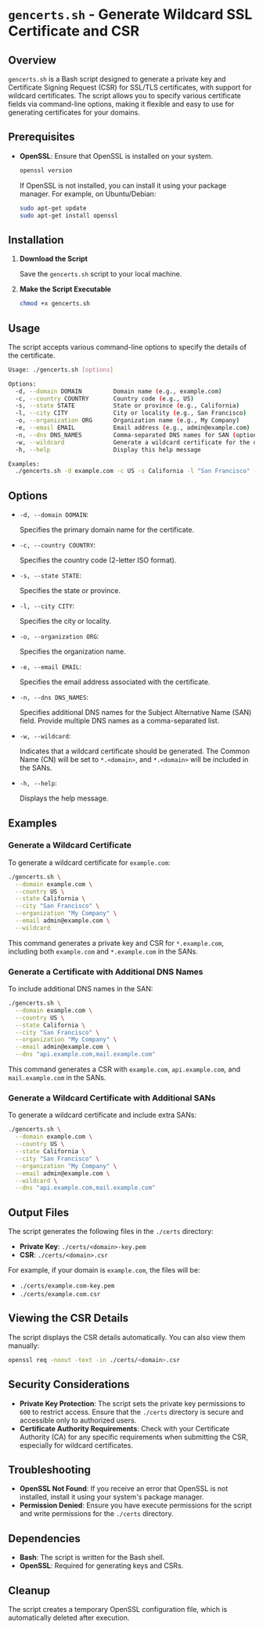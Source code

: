 # `gencerts.sh` - Generate Wildcard SSL Certificate and CSR

## Overview

`gencerts.sh` is a Bash script designed to generate a private key and Certificate Signing Request (CSR) for SSL/TLS certificates, with support for wildcard certificates. The script allows you to specify various certificate fields via command-line options, making it flexible and easy to use for generating certificates for your domains.

## Prerequisites

- **OpenSSL**: Ensure that OpenSSL is installed on your system.

  ```bash
  openssl version
  ```

  If OpenSSL is not installed, you can install it using your package manager. For example, on Ubuntu/Debian:

  ```bash
  sudo apt-get update
  sudo apt-get install openssl
  ```

## Installation

1. **Download the Script**

   Save the `gencerts.sh` script to your local machine.

2. **Make the Script Executable**

   ```bash
   chmod +x gencerts.sh
   ```

## Usage

The script accepts various command-line options to specify the details of the certificate.

```bash
Usage: ./gencerts.sh [options]

Options:
  -d, --domain DOMAIN         Domain name (e.g., example.com)
  -c, --country COUNTRY       Country code (e.g., US)
  -s, --state STATE           State or province (e.g., California)
  -l, --city CITY             City or locality (e.g., San Francisco)
  -o, --organization ORG      Organization name (e.g., My Company)
  -e, --email EMAIL           Email address (e.g., admin@example.com)
  -n, --dns DNS_NAMES         Comma-separated DNS names for SAN (optional)
  -w, --wildcard              Generate a wildcard certificate for the domain
  -h, --help                  Display this help message

Examples:
  ./gencerts.sh -d example.com -c US -s California -l "San Francisco" -o "My Company" -e admin@example.com -w
```

## Options

- `-d, --domain DOMAIN`:

  Specifies the primary domain name for the certificate.

- `-c, --country COUNTRY`:

  Specifies the country code (2-letter ISO format).

- `-s, --state STATE`:

  Specifies the state or province.

- `-l, --city CITY`:

  Specifies the city or locality.

- `-o, --organization ORG`:

  Specifies the organization name.

- `-e, --email EMAIL`:

  Specifies the email address associated with the certificate.

- `-n, --dns DNS_NAMES`:

  Specifies additional DNS names for the Subject Alternative Name (SAN) field. Provide multiple DNS names as a comma-separated list.

- `-w, --wildcard`:

  Indicates that a wildcard certificate should be generated. The Common Name (CN) will be set to `*.<domain>`, and `*.<domain>` will be included in the SANs.

- `-h, --help`:

  Displays the help message.

## Examples

### Generate a Wildcard Certificate

To generate a wildcard certificate for `example.com`:

```bash
./gencerts.sh \
  --domain example.com \
  --country US \
  --state California \
  --city "San Francisco" \
  --organization "My Company" \
  --email admin@example.com \
  --wildcard
```

This command generates a private key and CSR for `*.example.com`, including both `example.com` and `*.example.com` in the SANs.

### Generate a Certificate with Additional DNS Names

To include additional DNS names in the SAN:

```bash
./gencerts.sh \
  --domain example.com \
  --country US \
  --state California \
  --city "San Francisco" \
  --organization "My Company" \
  --email admin@example.com \
  --dns "api.example.com,mail.example.com"
```

This command generates a CSR with `example.com`, `api.example.com`, and `mail.example.com` in the SANs.

### Generate a Wildcard Certificate with Additional SANs

To generate a wildcard certificate and include extra SANs:

```bash
./gencerts.sh \
  --domain example.com \
  --country US \
  --state California \
  --city "San Francisco" \
  --organization "My Company" \
  --email admin@example.com \
  --wildcard \
  --dns "api.example.com,mail.example.com"
```

## Output Files

The script generates the following files in the `./certs` directory:

- **Private Key**: `./certs/<domain>-key.pem`
- **CSR**: `./certs/<domain>.csr`

For example, if your domain is `example.com`, the files will be:

- `./certs/example.com-key.pem`
- `./certs/example.com.csr`

## Viewing the CSR Details

The script displays the CSR details automatically. You can also view them manually:

```bash
openssl req -noout -text -in ./certs/<domain>.csr
```

## Security Considerations

- **Private Key Protection**: The script sets the private key permissions to `600` to restrict access. Ensure that the `./certs` directory is secure and accessible only to authorized users.
- **Certificate Authority Requirements**: Check with your Certificate Authority (CA) for any specific requirements when submitting the CSR, especially for wildcard certificates.

## Troubleshooting

- **OpenSSL Not Found**: If you receive an error that OpenSSL is not installed, install it using your system's package manager.
- **Permission Denied**: Ensure you have execute permissions for the script and write permissions for the `./certs` directory.

## Dependencies

- **Bash**: The script is written for the Bash shell.
- **OpenSSL**: Required for generating keys and CSRs.

## Cleanup

The script creates a temporary OpenSSL configuration file, which is automatically deleted after execution.

